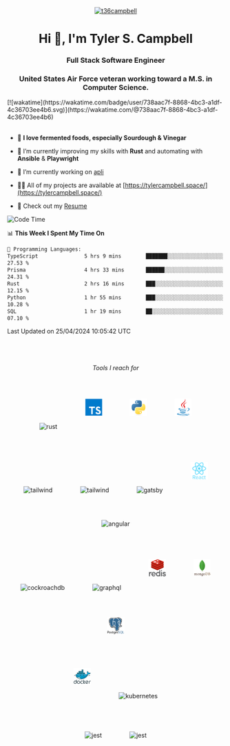 <p align="center">
<a href="https://www.linkedin.com/in/t36campbell" target="blank"><img align="center" src="https://ik.imagekit.io/t36campbell/Portfolio/linkedin.png.original_m8bbGgPh6.png" alt="t36campbell" height="30" width="30" /></a>
</p>

<h1 align="center">Hi 👋, I'm Tyler S. Campbell</h1>
<h3 align="center">Full Stack Software Engineer</h3>
<h3 align="center">United States Air Force veteran working toward a M.S. in Computer Science.</h3>
[![wakatime](https://wakatime.com/badge/user/738aac7f-8868-4bc3-a1df-4c36703ee4b6.svg)](https://wakatime.com/@738aac7f-8868-4bc3-a1df-4c36703ee4b6)
<br>
<br>

- 🍞 **I love fermented foods, especially Sourdough & Vinegar**

- 🌱 I’m currently improving my skills with **Rust** and automating with **Ansible** & **Playwright**

- 🔭 I’m currently working on [apli](https://github.com/t36campbell/apli)

- 👨‍💻 All of my projects are available at [https://tylercampbell.space/](https://tylercampbell.space/)

- 📄 Check out my [Resume](https://tylercampbell.space/Tyler%20Campbell%20Resume%20(2024).pdf)


<!--START_SECTION:waka-->
![Code Time](http://img.shields.io/badge/Code%20Time-3%2C360%20hrs%2031%20mins-blue)

📊 **This Week I Spent My Time On** 
```text
💬 Programming Languages: 
TypeScript               5 hrs 9 mins        ███████░░░░░░░░░░░░░░░░░░   27.53 % 
Prisma                   4 hrs 33 mins       ██████░░░░░░░░░░░░░░░░░░░   24.31 % 
Rust                     2 hrs 16 mins       ███░░░░░░░░░░░░░░░░░░░░░░   12.15 % 
Python                   1 hr 55 mins        ███░░░░░░░░░░░░░░░░░░░░░░   10.28 % 
SQL                      1 hr 19 mins        ██░░░░░░░░░░░░░░░░░░░░░░░   07.10 % 
```


 Last Updated on 25/04/2024 10:05:42 UTC
<!--END_SECTION:waka-->
<br>
<br>

<h6 align="center">Tools I reach for</h6>
<p align="center">
    <img src="https://rustacean.net/assets/rustacean-orig-noshadow.svg" alt="rust" width="40" height="40" style="margin: 6%;" />
    <img src="https://raw.githubusercontent.com/devicons/devicon/master/icons/typescript/typescript-original.svg" alt="typescript" width="40" height="40" style="margin: 6%;" />
    <img src="https://raw.githubusercontent.com/devicons/devicon/master/icons/python/python-original.svg" alt="python" width="40" height="40" style="margin: 6%;" />
    <img src="https://raw.githubusercontent.com/devicons/devicon/master/icons/java/java-original.svg" alt="java" width="40" height="40" style="margin: 6%;" />
</p>
<p align="center"> 
    <img src="https://www.vectorlogo.zone/logos/tailwindcss/tailwindcss-icon.svg" alt="tailwind" width="40" height="40" style="margin: 6%;" />
    <img src="https://assets.vercel.com/image/upload/v1662130559/nextjs/Icon_dark_background.png" alt="tailwind" width="40" height="40" style="margin: 6%;" />
    <img src="https://www.vectorlogo.zone/logos/gatsbyjs/gatsbyjs-icon.svg" alt="gatsby" width="40" height="40" style="margin: 6%;" />
    <img src="https://raw.githubusercontent.com/devicons/devicon/master/icons/react/react-original-wordmark.svg" alt="react" width="40" height="40" style="margin: 6%;" />
    <img src="https://angular.io/assets/images/logos/angular/angular.svg" alt="angular" width="40" height="40" style="margin: 6%;" />
</p>
<p align="center">
    <img src="https://cdn.worldvectorlogo.com/logos/cockroachdb.svg" alt="cockroachdb" width="40" height="40" style="margin: 6%;" />
    <img src="https://www.vectorlogo.zone/logos/graphql/graphql-icon.svg" alt="graphql" width="40" height="40" style="margin: 6%;" />
    <img src="https://raw.githubusercontent.com/devicons/devicon/master/icons/redis/redis-original-wordmark.svg" alt="redis" width="40" height="40" style="margin: 6%;" />
    <img src="https://raw.githubusercontent.com/devicons/devicon/master/icons/mongodb/mongodb-original-wordmark.svg" alt="mongodb" width="40" height="40" style="margin: 6%;" />
    <img src="https://raw.githubusercontent.com/devicons/devicon/master/icons/postgresql/postgresql-original-wordmark.svg" alt="postgresql" width="40" height="40" style="margin: 6%;" />
</p>
<p align="center">
    <img src="https://raw.githubusercontent.com/devicons/devicon/master/icons/docker/docker-original-wordmark.svg" alt="docker" width="40" height="40" style="margin: 6%;" />
    <img src="https://www.vectorlogo.zone/logos/kubernetes/kubernetes-icon.svg" alt="kubernetes" width="40" height="40" style="margin: 6%;" />
</p>
<p align="center">
    <img src="https://playwright.dev/img/playwright-logo.svg" alt="jest" width="40" height="40" style="margin: 6%;" />
    <img src="https://www.vectorlogo.zone/logos/jestjsio/jestjsio-icon.svg" alt="jest" width="40" height="40" style="margin: 6%;" />
</p>
